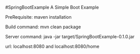 #SpringBootExample
A Simple Boot Example

PreRequisite: maven installation

Build command: mvn clean package

Server command: java -jar target/SpringBootExample-0.1.0.jar

url: localhost:8080  and localhost:8080/home